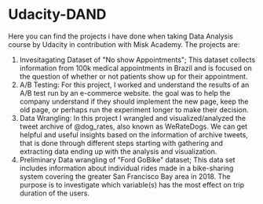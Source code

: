 # Udacity-DAND
Here you can find the projects i have done when taking Data Analysis course by Udacity in contribution with Misk Academy.
The projects are: 
1. Invesitagating Dataset of "No show Appointments"; This dataset collects information from 100k medical appointments in Brazil and is focused on the question of whether or not patients show up for their appointment.
2. A/B Testing: For this project, I worked and understand the results of an A/B test run by an e-commerce website. the goal was to help the company understand if they should implement the new page, keep the old page, or perhaps run the experiment longer to make their decision.
3. Data Wrangling: In this project I wrangled and visualized/analyzed the tweet archive of @dog_rates, 
also known as WeRateDogs. We can get helpful and useful insights based on the 
information of archive tweets, that is done through different steps starting with 
gathering and extracting data ending up with the analysis and visualization.
4. Preliminary Data wrangling of "Ford GoBike" dataset; This data set includes information about individual rides made in a bike-sharing system covering the greater San Francisco Bay area in 2018. The purpose is to investigate which variable(s) has the most effect on trip duration of the users.
